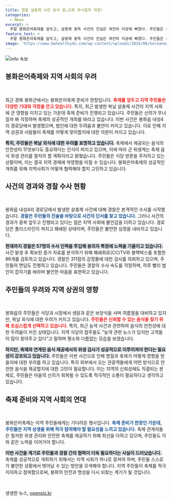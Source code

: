 ```yaml
---
title: 경찰 살충제 사건 분석 중…신뢰 무너질까 걱정!
categories:
  - News
excerpt: >
  주말 봉화은어축제를 앞두고, 살충제 중독 사건의 진실은 여전히 미궁에 빠졌다. 주민들은 긴장 속에서도 축제를 준비하지만, 범인을 잡지 못한 경찰의 수사가 초미의 관심사로 떠오르고 있다. 무슨 일이 벌어질까? 클릭해 확인하세요!
feature_text: >
  주말 봉화은어축제를 앞두고, 살충제 중독 사건의 진실은 여전히 미궁에 빠졌다. 주민들은 긴장 속에서도 축제를 준비하지만, 범인을 잡지 못한 경찰의 수사가 초미의 관심사로 떠오르고 있다. 무슨 일이 벌어질까? 클릭해 확인하세요!
image: 'https://www.behealthy4u.com/wp-content/uploads/2024/06/koreanews.jpg'
---
```


<p><img src="https://www.behealthy4u.com/wp-content/uploads/2024/06/koreanews.jpg" alt="info 속보" /></p>

<h2 data-ke-size="size26">봉화은어축제와 지역 사회의 우려</h2>

<p data-ke-size="size16">&nbsp;</p>

<p>최근 경북 봉화군에서는 봉화은어축제 준비가 한창입니다. <b><span style="color: #ee2323;">축제를 앞두고 지역 주민들은 다양한 기대와 걱정을 안고 있습니다.</span></b> 특히, 최근 발생한 복날 살충제 사건이 지역 사회에 큰 영향을 미치고 있는 가운데 축제 준비가 진행되고 있습니다. 주민들은 신의가 무너질까 봐 걱정하며 축제의 성공적인 개최를 바라고 있습니다. 이번 사건은 봉화읍 내성4리 경로당에서 발생했으며, 범인에 대한 두려움과 불안이 커지고 있습니다. 이로 인해 지역 상권과 사람들이 축제를 어떻게 맞이할지에 대한 의문이 커지고 있습니다. </p>

<p><b><span style="background-color: #21538527;">특히, 주민들은 복날 외식에 대한 우려를 표명하고 있습니다.</span></b> 축제에서 제공되는 음식의 안전성이 무엇보다도 중요하다는 인식이 퍼지고 있으며, 이에 따라 군 위생계는 축제 음식 위생 관리를 철저히 할 계획이라고 밝혔습니다. 주민들은 식당 방문을 주저하고 있는 상황이며, 이는 결국 지역 경제에 악영향을 미칠 수 있습니다. 봉화은어축제의 성공적인 개최를 위해 지역사회가 어떻게 협력해야 할지 고민하고 있습니다. </p>

<h2 data-ke-size="size26">사건의 경과와 경찰 수사 현황</h2>

<p data-ke-size="size16">&nbsp;</p>

<p>봉화읍 내성4리 경로당에서 발생한 살충제 사건에 대해 경찰은 본격적인 수사를 시작했습니다. <b><span style="color: #1a5490;">경찰은 주민들의 진술을 바탕으로 사건의 단서를 찾고 있습니다.</span></b> 그러나 사건의 경과가 중복 앞두고 진행되고 있다는 점은 지역 사회에 불안감을 더하고 있습니다. 경로당은 폴리스라인이 쳐지고 폐쇄된 상태이며, 주민들은 불안한 심정을 내비치고 있습니다. </p>

<p><b><span style="background-color: #21538527;">현재까지 경찰은 57명의 수사 인력을 투입해 용의자 특정에 노력을 기울이고 있습니다.</span></b> 사건 발생 후 확보된 증거 자료를 분석하기 위해 폐쇄회로(CC)TV와 블랙박스를 포함한 86개를 검토하고 있습니다. 경찰은 311점의 감정물에 대한 검사를 의뢰하고 있으며, 주민들의 면담도 진행하고 있습니다. 주민들은 경찰의 수사 속도를 걱정하며, 하루 빨리 범인이 잡히기를 바라며 불안한 마음을 표현하고 있습니다. </p>

<h2 data-ke-size="size26">주민들의 우려와 지역 상권의 영향</h2>

<p data-ke-size="size16">&nbsp;</p>

<p>봉화읍의 주민들은 식당과 시장에서 생닭과 같은 보양식을 사며 여름철을 대비하고 있지만, 복날 외식에 대한 우려가 커지고 있습니다. <b><span style="color: #ee2323;">주민들은 신뢰할 수 있는 음식을 찾기 위해 조심스럽게 선택하고 있습니다.</span></b> 특히, 최근 농약 사건과 관련하여 음식의 안전성에 대한 두려움이 커진 상태입니다. 지역 식당의 점주들도 "농약 관련 뉴스가 있지만 고객들이 많이 찾아주고 있다"고 말하며 평소와 다름없는 모습을 보였습니다.</p>

<p><b><span style="background-color: #21538527;">하지만, 축제와 연계된 음식 제공에서의 위생 검사가 성공적으로 이루어져야 한다는 필요성이 강조되고 있습니다.</span></b> 주민들은 이번 사건으로 인해 명절과 축제가 어떻게 영향을 받을지에 대한 우려를 하고 있습니다. 특히 외부에서 오는 관광객들에게 어떤 방식으로 안전한 음식을 제공할지에 대한 고민이 필요합니다. 이는 지역의 신뢰성에도 직결되는 문제로, 주민들은 마을의 신의가 회복될 수 있도록 적극적인 소통이 필요하다고 생각하고 있습니다.</p>

<h2 data-ke-size="size26">축제 준비와 지역 사회의 연대</h2>

<p data-ke-size="size16">&nbsp;</p>

<p>봉화은어축제는 지역 주민들에게는 기다려온 행사입니다. <b><span style="color: #1a5490;">축제 준비가 한창인 가운데, 주민들은 지역 상생을 위해 적극 참여해야 할 필요성을 느끼고 있습니다.</span></b> 축제 관계자들은 철저한 위생 관리와 안전한 축제를 제공하기 위해 최선을 다하고 있으며, 주민들도 이와 같은 노력을 이어가야 합니다.</p>

<p><b><span style="background-color: #21538527;">이번 사건을 계기로 주민들과 경찰 간의 협력이 더욱 필요하다는 사실이 드러났습니다.</span></b> 축제를 성공적으로 개최하기 위해서는 지역 사회가 하나로 뭉쳐야 하며, 주민들 스스로가 불안한 상황에서 벗어날 수 있는 방안을 모색해야 합니다. 지역 주민들이 축제를 적극 지지하고 참여함으로써, 봉화의 안전과 명성을 다시 되찾는 계기가 될 것입니다. </p>

<p data-ke-size="size16">&nbsp;</p>
생생한 뉴스, <a href="https://opensis.kr" rel="dofollow">opensis.kr</a>


